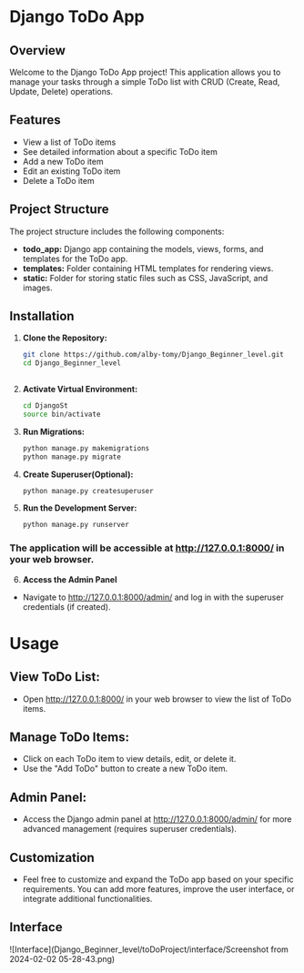 # Django ToDo App

## Overview

Welcome to the Django ToDo App project! This application allows you to manage your tasks through a simple ToDo list with CRUD (Create, Read, Update, Delete) operations.

## Features

- View a list of ToDo items
- See detailed information about a specific ToDo item
- Add a new ToDo item
- Edit an existing ToDo item
- Delete a ToDo item

## Project Structure

The project structure includes the following components:

- **todo_app:** Django app containing the models, views, forms, and templates for the ToDo app.
- **templates:** Folder containing HTML templates for rendering views.
- **static:** Folder for storing static files such as CSS, JavaScript, and images.

## Installation

1. **Clone the Repository:**
   ```bash
   git clone https://github.com/alby-tomy/Django_Beginner_level.git
   cd Django_Beginner_level
  
2. **Activate Virtual Environment:**
   ```bash
   cd DjangoSt
   source bin/activate
3. **Run Migrations:**
   ```bash
   python manage.py makemigrations
   python manage.py migrate
4. **Create Superuser(Optional):**
   ```bash
   python manage.py createsuperuser
5. **Run the Development Server:**
   ```bash
   python manage.py runserver
  ### The application will be accessible at http://127.0.0.1:8000/ in your web browser.
6. **Access the Admin Panel**
- Navigate to http://127.0.0.1:8000/admin/ and log in with the superuser credentials (if created).



# **Usage**
## View ToDo List:

- Open http://127.0.0.1:8000/ in your web browser to view the list of ToDo items.

## Manage ToDo Items:
- Click on each ToDo item to view details, edit, or delete it.
- Use the "Add ToDo" button to create a new ToDo item.

## Admin Panel:
- Access the Django admin panel at http://127.0.0.1:8000/admin/ for more advanced management (requires superuser credentials).

## Customization
- Feel free to customize and expand the ToDo app based on your specific requirements. You can add more features, improve the user interface, or integrate additional functionalities.

## Interface
![Interface](Django_Beginner_level/toDoProject/interface/Screenshot from 2024-02-02 05-28-43.png)

   


